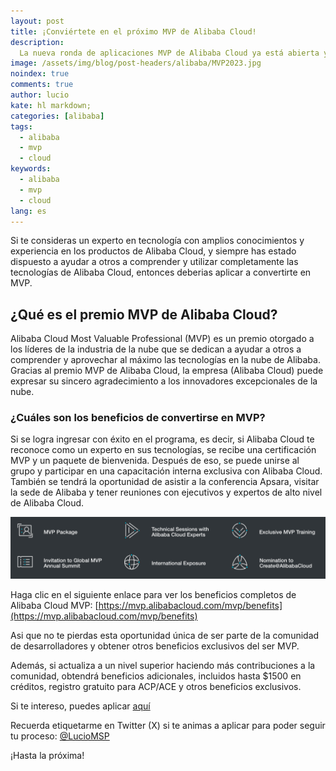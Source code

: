 ```yaml
---
layout: post
title: ¡Conviértete en el próximo MVP de Alibaba Cloud!
description:
  La nueva ronda de aplicaciones MVP de Alibaba Cloud ya está abierta y se cerrará el 10 de septiembre de 2023. 
image: /assets/img/blog/post-headers/alibaba/MVP2023.jpg
noindex: true
comments: true
author: lucio
kate: hl markdown;
categories: [alibaba]
tags:
  - alibaba
  - mvp
  - cloud
keywords:
  - alibaba
  - mvp
  - cloud
lang: es
---
```


Si te consideras un experto en tecnología con amplios conocimientos y experiencia en los productos de Alibaba Cloud, y siempre has estado dispuesto a ayudar a otros a comprender y utilizar completamente las tecnologías de Alibaba Cloud, entonces deberias aplicar a convertirte en MVP. 

## ¿Qué es el premio MVP de Alibaba Cloud?
Alibaba Cloud Most Valuable Professional (MVP) es un premio otorgado a los líderes de la industria de la nube que se dedican a ayudar a otros a comprender y aprovechar al máximo las tecnologías en la nube de Alibaba. Gracias al premio MVP de Alibaba Cloud, la empresa (Alibaba Cloud) puede expresar su sincero agradecimiento a los innovadores excepcionales de la nube.

### ¿Cuáles son los beneficios de convertirse en MVP?

Si se logra ingresar con éxito en el programa, es decir, si Alibaba Cloud te reconoce como un experto en sus tecnologías, se recibe una certificación MVP y un paquete de bienvenida. Después de eso, se puede unirse al grupo y participar en una capacitación interna exclusiva con Alibaba Cloud. También se tendrá la oportunidad de asistir a la conferencia Apsara, visitar la sede de Alibaba y tener reuniones con ejecutivos y expertos de alto nivel de Alibaba Cloud. 

![image](/assets/img/blog/tutorials/alibaba/mvp-alibaba/beneficiosMVP.png)

Haga clic en el siguiente enlace para ver los beneficios completos de Alibaba Cloud MVP: [https://mvp.alibabacloud.com/mvp/benefits](https://mvp.alibabacloud.com/mvp/benefits)

Asi que no te pierdas esta oportunidad única de ser parte de la comunidad de desarrolladores y obtener otros beneficios exclusivos del ser  MVP.

Además, si actualiza a un nivel superior haciendo más contribuciones a la comunidad, obtendrá beneficios adicionales, incluidos hasta $1500 en créditos, registro gratuito para ACP/ACE y otros beneficios exclusivos.

Si te intereso, puedes aplicar [aquí](https://mvp.alibabacloud.com/mvp/apply?recommendType=1&recommendId=y6Ur8YzQfpgdnVYX/poQNg==)

Recuerda etiquetarme en Twitter (X) si te animas a aplicar para poder seguir tu proceso: [@LucioMSP](https://twitter.com/LucioMSP)
 
¡Hasta la próxima!